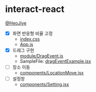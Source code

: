 # interact-react

[@HeoJiye](@HeoJiye)

- [x] 화면 반응형 비율 고정
  - [index.css](./src/index.css)
  - [App.js](./src/App.js)
- [x] 드래그 구현
  - [module/DragEvent.js](./src/module/DragEvent.js)
  - SampleFile: [dragEventExample.jsx](./src/components/DragEventExample.jsx)
- [ ] 장소 이동
  - [components/LocationMove.jsx](./src/components/LocationMove.jsx)
- [ ] 설정창
  - [components/Setting.jsx](./src/components/Setting.jsx)
